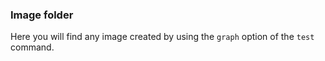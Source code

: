 ### Image folder

Here you will find any image created by using the `graph` option of the `test` command.
